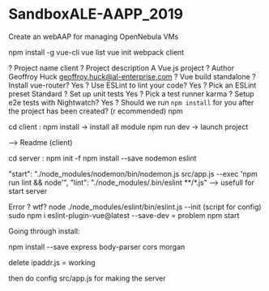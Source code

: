 # SandboxALE-AAPP_2019
Create an webAAP for managing OpenNebula VMs

npm install -g vue-cli
vue list
vue init webpack client

? Project name client
? Project description A Vue.js project
? Author Geoffroy Huck <geoffroy.huck@al-enterprise.com>
? Vue build standalone
? Install vue-router? Yes
? Use ESLint to lint your code? Yes
? Pick an ESLint preset Standard
? Set up unit tests Yes
? Pick a test runner karma
? Setup e2e tests with Nightwatch? Yes
? Should we run `npm install` for you after the project has been created? (r
ecommended) npm

cd client :
npm install -> install all module
npm run dev -> launch project

--> Readme (client)

cd server :
npm init -f
npm install --save nodemon eslint

"start": "./node_modules/nodemon/bin/nodemon.js src/app.js --exec 'npm run lint && node'",
"lint": "./node_modules/.bin/eslint **/*.js"
--> usefull for start server

Error ? wtf?
node ./node_modules/eslint/bin/eslint.js --init (script for config)
sudo npm i eslint-plugin-vue@latest --save-dev = problem
npm start

Going through install:

npm install --save express body-parser cors morgan

delete ipaddr.js = working

then do config src/app.js for making the server
